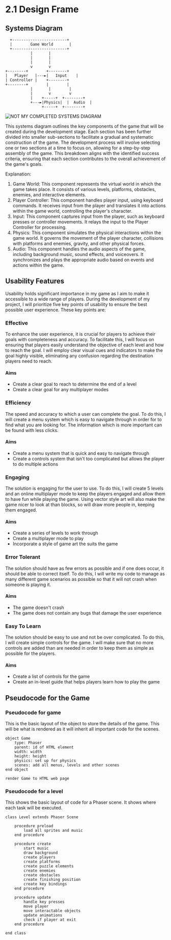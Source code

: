 # 2.1 Design Frame

## Systems Diagram

```
  +------------------------+
  |        Game World       |
  +------------------------+
           |       |
           |       |
           |       |
           v       v
+--------+        +--------+
|   Player   |---►|   Input    |
| Controller |    +--------+
+--------+        |        |
           |       |        |
           |       v        v
           |    +-----+  +--------+
           +---►|Physics|  |  Audio  |
                +-----+  +--------+
```

![NOT MY COMPLETED SYSTEMS DIAGRAM](https://github.com/Marling-School/alevel-project-template/blob/docs/.gitbook/assets/System%20Diagram.jpg)

This systems diagram outlines the key components of the game that will be created during the development stage. Each section has been further divided into smaller sub-sections to facilitate a gradual and systematic construction of the game. The development process will involve selecting one or two sections at a time to focus on, allowing for a step-by-step assembly of the game. This breakdown aligns with the identified success criteria, ensuring that each section contributes to the overall achievement of the game's goals.

Explanation:

1. Game World: This component represents the virtual world in which the game takes place. It consists of various levels, platforms, obstacles, enemies, and interactive elements.
2. Player Controller: This component handles player input, using keyboard commands. It receives input from the player and translates it into actions within the game world, controlling the player's character.
3. Input: This component captures input from the player, such as keyboard presses or controller movements. It relays the input to the Player Controller for processing.
4. Physics: This component simulates the physical interactions within the game world. It governs the movement of the player character, collisions with platforms and enemies, gravity, and other physical forces.
5. Audio: This component handles the audio aspects of the game, including background music, sound effects, and voiceovers. It synchronizes and plays the appropriate audio based on events and actions within the game.

## Usability Features

Usability holds significant importance in my game as I aim to make it accessible to a wide range of players. During the development of my project, I will prioritize five key points of usability to ensure the best possible user experience. These key points are:

### Effective

To enhance the user experience, it is crucial for players to achieve their goals with completeness and accuracy. To facilitate this, I will focus on ensuring that players easily understand the objective of each level and how to reach the goal. I will employ clear visual cues and indicators to make the goal highly visible, eliminating any confusion regarding the destination players need to reach.

#### Aims

* Create a clear goal to reach to determine the end of a level
* Create a clear goal for any multiplayer modes

### Efficiency

The speed and accuracy to which a user can complete the goal. To do this, I will create a menu system which is easy to navigate through in order for to find what you are looking for. The information which is more important can be found with less clicks.

#### Aims

* Create a menu system that is quick and easy to navigate through
* Create a controls system that isn't too complicated but allows the player to do multiple actions

### Engaging

The solution is engaging for the user to use. To do this, I will create 5 levels and an online multiplayer mode to keep the players engaged and allow them to have fun while playing the game. Using vector style art will also make the game nicer to look at than blocks, so will draw more people in, keeping them engaged.

#### Aims

* Create a series of levels to work through
* Create a multiplayer mode to play
* Incorporate a style of game art the suits the game

### Error Tolerant

The solution should have as few errors as possible and if one does occur, it should be able to correct itself. To do this, I will write my code to manage as many different game scenarios as possible so that it will not crash when someone is playing it.

#### Aims

* The game doesn't crash
* The game does not contain any bugs that damage the user experience

### Easy To Learn

The solution should be easy to use and not be over complicated. To do this, I will create simple controls for the game. I will make sure that no more controls are added than are needed in order to keep them as simple as possible for the players.

#### Aims

* Create a list of controls for the game
* Create an in-level guide that helps players learn how to play the game

## Pseudocode for the Game

### Pseudocode for game

This is the basic layout of the object to store the details of the game. This will be what is rendered as it will inherit all important code for the scenes.

```
object Game
    type: Phaser
    parent: id of HTML element
    width: width
    height: height
    physics: set up for physics
    scenes: add all menus, levels and other scenes
end object

render Game to HTML web page
```

### Pseudocode for a level

This shows the basic layout of code for a Phaser scene. It shows where each task will be executed.

```
class Level extends Phaser Scene

    procedure preload
        load all sprites and music
    end procedure
    
    procedure create
        start music
        draw background
        create players
        create platforms
        create puzzle elements
        create enemies
        create obstacles
        create finishing position
        create key bindings
    end procedure
    
    procedure update
        handle key presses
        move player
        move interactable objects
        update animations
        check if player at exit
    end procedure
    
end class
```

